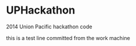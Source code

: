 UPHackathon
===========

2014 Union Pacific hackathon code

this is a test line committed from the work machine